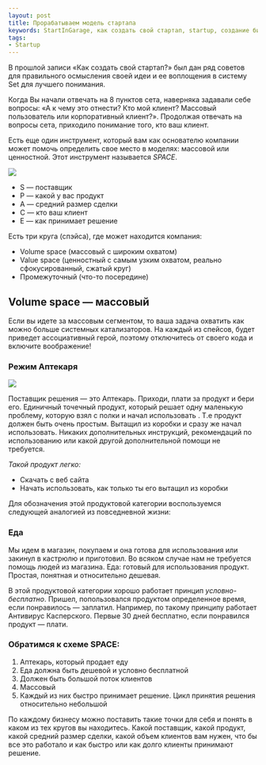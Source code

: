 ```yaml
---
layout: post
title: Прорабатываем модель стартапа
keywords: StartInGarage, как создать свой стартап, startup, создание бизнес модели, как раскрутить сайт, как раскрутить проект, продукт, работает, Нужно, Массовый, хирург, воды, РЕЖИМ, хорошо, решение, решения, клиентов, Стакан, понять, заплатить, находиться, ценностном, потом, сегменте
tags:
- Startup
---
```

В прошлой записи «Как создать свой стартап?» был дан ряд советов для правильного осмысления своей идеи и ее воплощения в систему Set для лучшего понимания.

Когда Вы начали отвечать на 8 пунктов сета, наверняка задавали себе вопросы: «А к чему это отнести? Кто мой клиент? Массовый пользователь или корпоративный клиент?». Продолжая отвечать на вопросы сета, приходило понимание того, кто ваш клиент.

Есть еще один инструмент, который вам как основателю компании может помочь определить свое место в моделях: массовой или ценностной. Этот инструмент называется *SPACE*.

![]({{site.url}}/upload/article/2012/08/04/screen_00.jpg)


* S — поставщик
* P — какой у вас продукт
* A — средний размер сделки
* C — кто ваш клиент
* E — как принимает решение

Есть три круга (спэйса), где может находится компания:

<ul>
<li>Volume space (массовый с широким охватом)</li>
<li>Value space (ценностный с самым узким охватом, реально сфокусированный, сжатый круг)</li>
<li>Промежуточный (что-то посередине)</li>
</ul>

## Volume space — массовый

Если вы идете за массовым сегментом, то ваша задача охватить как можно больше системных катализаторов.
На каждый из спейсов, будет приведет ассоциативный герой, поэтому отключитесь от своего кода и включите воображение!

### Режим Аптекаря

![]({{site.url}}/upload/article/2012/08/04/screen_01.jpg)

Поставщик решения — это Аптекарь. Приходи, плати за продукт и бери его. Единичный точечный продукт, который решает одну маленькую проблему, которую взял с полки и начал использовать . Т.е продукт должен быть очень простым. Вытащил из коробки и сразу же начал использовать. Никаких дополнительных инструкций, рекомендаций по использованию или какой другой дополнительной помощи не требуется.

*Такой продукт легко:*

<ul>
<li>Скачать с веб сайта</li>
<li>Начать использовать, как только ты его вытащил из коробки</li>
</ul>

Для обозначения этой продуктовой категории воспользуемся следующей аналогией из повседневной жизни:

### Еда

Мы идем в магазин, покупаем и она готова для использования или закинул в кастрюлю и приготовил. Во всяком случае нам не требуется помощь людей из магазина. Еда: готовый для использования продукт. Простая, понятная и относительно дешевая.

В этой продуктовой категории хорошо работает принцип *условно-бесплатно*. Пришел, попользовался продуктом определенное время, если понравилось — заплатил. Например, по такому принципу работает Антивирус Касперского. Первые 30 дней бесплатно, если понравился продукт — плати.

### Обратимся к схеме SPACE:
<ol>
<li>Аптекарь, который продает еду</li>
<li>Еда должна быть дешевой и условно бесплатной</li>
<li>Должен быть большой поток клиентов
</li>
<li>Массовый</li>
<li>Каждый из них быстро принимает решение. Цикл принятия решения относительно небольшой</li>
</ol>

По каждому бизнесу можно поставить такие точки для себя и понять в каком из тех кругов вы находитесь. Какой поставщик, какой продукт, какой средний размер сделки, какой объем клиентов вам нужен, что бы все это работало и как быстро или как долго клиенты принимают решение.



